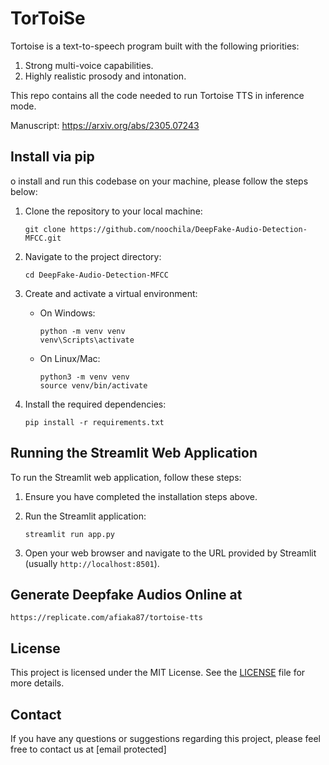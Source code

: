 # TorToiSe

Tortoise is a text-to-speech program built with the following priorities:

1. Strong multi-voice capabilities.
2. Highly realistic prosody and intonation.
   
This repo contains all the code needed to run Tortoise TTS in inference mode.

Manuscript: https://arxiv.org/abs/2305.07243

## Install via pip

o install and run this codebase on your machine, please follow the steps below:

1. Clone the repository to your local machine:
    ```
    git clone https://github.com/noochila/DeepFake-Audio-Detection-MFCC.git
    ```

2. Navigate to the project directory:
    ```
    cd DeepFake-Audio-Detection-MFCC
    ```

3. Create and activate a virtual environment:
   - On Windows:
     ```
     python -m venv venv
     venv\Scripts\activate
     ```
   - On Linux/Mac:
     ```
     python3 -m venv venv
     source venv/bin/activate
     ```

4. Install the required dependencies:
    ```
    pip install -r requirements.txt
    ```



## Running the Streamlit Web Application
To run the Streamlit web application, follow these steps:

1. Ensure you have completed the installation steps above.

2. Run the Streamlit application:
    ```
    streamlit run app.py
    ```
3. Open your web browser and navigate to the URL provided by Streamlit (usually `http://localhost:8501`).

## Generate Deepfake Audios Online at 

```https://replicate.com/afiaka87/tortoise-tts```

## License

This project is licensed under the MIT License. See the [LICENSE](LICENSE) file for more details.

## Contact

If you have any questions or suggestions regarding this project, please feel free to contact us at [email protected]



